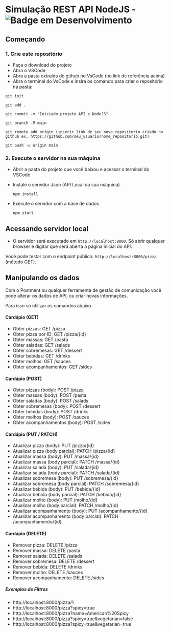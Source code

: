 # Simulação REST API NodeJS   -  ![Badge em Desenvolvimento](http://img.shields.io/static/v1?label=STATUS&message=%20CONCLUÍDO&color=GREEN&style=for-the-badge)


## Começando

### 1. Crie este repositório

* Faça o download do projeto
* Abra o VSCode 
* Abra a pasta extraída do github no VsCode (no link de referência acima)
* Abra o terminal do VsCode e insira os comando para criar o repositório na pasta:

 `git init`
 
 `git add .`
 
 `git commit -m "Iniciado projeto API e NodeJS"`

 `git branch -M main`
 
 `git remote add origin (inserir link de seu novo repositorio criado no github ex. https://github.com/seu_usuario/nome_repositorio.git)`

 `git push -u origin main`


### 2. Execute o servidor na sua máquina

 
- Abrir a pasta do projeto que você baixou e acessar o terminal do VSCode 
 
- Instale o servidor Json (API Local da sua máquina)
  
   `npm install`

   
-  Execute o servidor com a base de dados

   `npm start`

## Acessando servidor local


- O servidor será executado em `http://localhost:8000`. Só abrir qualquer browser e digitar que será aberta a página inicial do API.

Você pode testar com o endpoint público: `http://localhost:8000/pizza` (método GET).

## Manipulando os dados
Com o Postment ou qualquer ferramenta de gestão de comunicação você pode alterar os dados de API, ou criar novas informações.

Para isso só utilizar os comandos abaixo.


#### Cardápio (GET)

- Obter pizzas: GET /pizza
- Obter pizza por ID: GET /pizza/{id}
- Obter massas: GET /pasta
- Obter saladas: GET /salads
- Obter sobremesas: GET /dessert
- Obter bebidas: GET /drinks
- Obter molhos: GET /sauces
- Obter acompanhamentos: GET /sides

#### Cardápio (POST)

- Obter pizzas (body): POST /pizza
- Obter massas (body): POST /pasta
- Obter saladas (body): POST /salads
- Obter sobremesas (body): POST /dessert
- Obter bebidas (body): POST /drinks
- Obter molhos (body): POST /sauces
- Obter acompanhamentos (body): POST /sides

#### Cardápio (PUT / PATCH)

- Atualizar pizza (body): PUT /pizza/{id}
- Atualizar pizza (body parcial): PATCH /pizza/{id} 
- Atualizar massa (body): PUT /massa/{id}
- Atualizar massa (body parcial): PATCH /massa/{id} 
- Atualizar salada (body): PUT /salada/{id}
- Atualizar salada (body parcial): PATCH /salada/{id} 
- Atualizar sobremesa (body): PUT /sobremesa/{id}
- Atualizar sobremesa (body parcial): PATCH /sobremesa/{id} 
- Atualizar bebida (body): PUT /bebida/{id}
- Atualizar bebida (body parcial): PATCH /bebida/{id} 
- Atualizar molho (body): PUT /molho/{id}
- Atualizar molho (body parcial): PATCH /molho/{id} 
- Atualizar acompanhamento (body): PUT /acompanhamento/{id}
- Atualizar acompanhamento (body parcial): PATCH /acompanhamento/{id} 

#### Cardápio (DELETE)

- Remover pizza: DELETE /pizza 
- Remover massa: DELETE /pasta
- Remover salada: DELETE /salads
- Remover sobremesa: DELETE /dessert
- Remover bebida: DELETE /drinks
- Remover molho: DELETE /sauces
- Remover acompanhamento: DELETE /sides


##### Exemplos de Filtros
- http://localhost:8000/pizza/1
- http://localhost:8000/pizza?spicy=true
- http://localhost:8000/pizza?name=American%20Spicy
- http://localhost:8000/pizza?spicy=true&vegetarian=false
- http://localhost:8000/pizza?spicy=true&vegetarian=true
